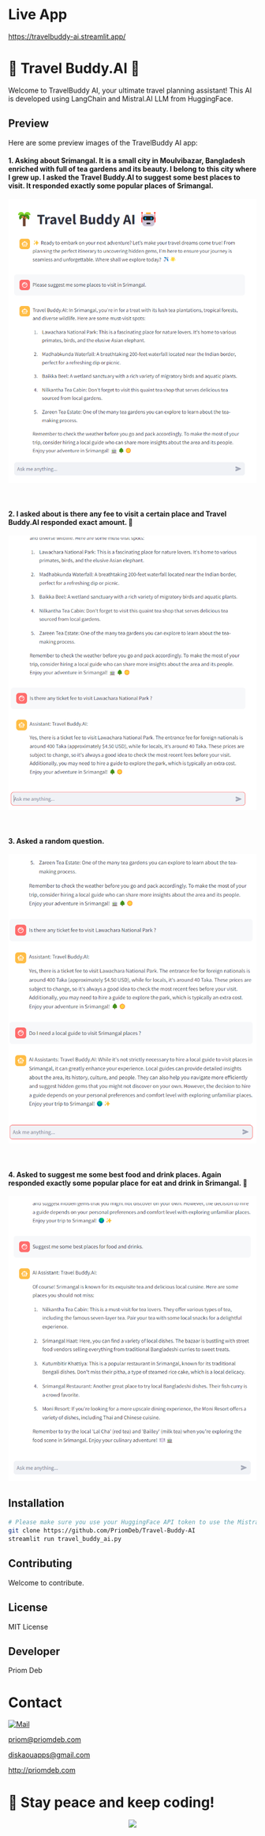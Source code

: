 # Live App

https://travelbuddy-ai.streamlit.app/

# 🌴 Travel Buddy.AI 🤖

Welcome to TravelBuddy AI, your ultimate travel planning assistant! This AI is developed using LangChain and Mistral.AI LLM from HuggingFace.

## Preview

Here are some preview images of the TravelBuddy AI app:

#### 1. Asking about Srimangal. It is a small city in Moulvibazar, Bangladesh enriched with full of tea gardens and its beauty. I belong to this city where I grew up. I asked the Travel Buddy.AI to suggest some best places to visit. It responded exactly some popular places of Srimangal.

![Screenshot 1](Screenshots/Screenshot%202024-07-05%20010030.png)

<br>

#### 2. I asked about is there any fee to visit a certain place and Travel Buddy.AI responded exact amount. 🤯

![Screenshot 2](Screenshots/Screenshot%202024-07-05%20010137.png)

<br>

#### 3. Asked a random question.

![Screenshot 3](Screenshots/Screenshot%202024-07-05%20010233.png)

<br>

#### 4. Asked to suggest me some best food and drink places. Again responded exactly some popular place for eat and drink in Srimangal. 🤯

![Screenshot 4](Screenshots/Screenshot%202024-07-05%20010337.png)

## Installation

```bash
# Please make sure you use your HuggingFace API token to use the Mistral LLM
git clone https://github.com/PriomDeb/Travel-Buddy-AI
streamlit run travel_buddy_ai.py
```

## Contributing

Welcome to contribute.

## License

MIT License

## Developer

Priom Deb

# Contact

[![Mail](https://img.shields.io/badge/Direct_Email-yellow)](mailto:priom@priomdeb.com)

priom@priomdeb.com

diskaouapps@gmail.com

http://priomdeb.com

# 🌵 Stay peace and keep coding!

<p align="center"> <a href="https://github.com/PriomDeb"> <img src="https://c.tenor.com/UIOAoI_h-XsAAAAd/sleep-tom-and-jerry.gif"> </a> </p>
